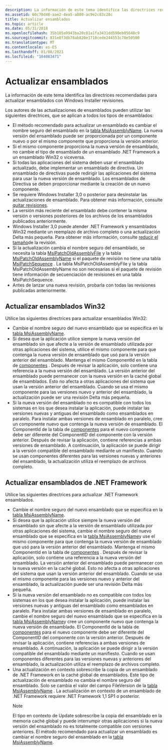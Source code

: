 ```yaml
---
description: La información de este tema identifica las directrices recomendadas para actualizar ensamblados con Windows Installer revisiones.
ms.assetid: 60c70d48-aae2-4ea5-a880-ac9e2c83c28c
title: Actualizar ensamblados
ms.topic: article
ms.date: 05/31/2018
ms.openlocfilehash: 35b185a9943ba20c81a1fa3431dd590eb05648c9
ms.sourcegitcommit: 831e8f3db78ab820e1710cede244553c70e50500
ms.translationtype: MT
ms.contentlocale: es-ES
ms.lasthandoff: 01/08/2021
ms.locfileid: "104083471"
---
```

# <a name="updating-assemblies"></a>Actualizar ensamblados

La información de este tema identifica las directrices recomendadas para actualizar ensamblados con Windows Installer revisiones.

Los autores de las actualizaciones de ensamblados pueden utilizar las siguientes directrices, que se aplican a todos los tipos de ensamblados:

-   El método recomendado para actualizar un ensamblado es cambiar el nombre seguro del ensamblado en la [tabla MsiAssemblyName](msiassemblyname-table.md). La nueva versión del ensamblado puede ser proporcionada por un componente nuevo o por el mismo componente que proporciona la versión anterior.
-   Si el mismo componente proporciona la nueva versión de ensamblado, no cambie el tipo de ensamblado de un ensamblado .NET Framework a un ensamblado Win32 o viceversa.
-   Si todas las aplicaciones del sistema deben usar el ensamblado actualizado, debe implementar un ensamblado de directiva. Un ensamblado de directivas puede redirigir las aplicaciones del sistema para usar la nueva versión de ensamblado. Los ensamblados de Directiva se deben proporcionar mediante la creación de un nuevo componente.
-   Se requiere Windows Installer 3,0 o posterior para desinstalar las actualizaciones de ensamblado. Para obtener más información, consulte [quitar revisiones](removing-patches.md).
-   La versión más reciente del ensamblado debe contener la misma versión o versiones posteriores de los archivos de los ensamblados publicados anteriormente.
-   Windows Installer 3,0 puede atender .NET Framework y ensamblados Win32 mediante un reemplazo de archivo completo o una actualización Delta más pequeña. Para obtener más información, consulte [reducir el tamaño](reducing-patch-size.md)de la revisión.
-   Si la actualización cambia el nombre seguro del ensamblado, se necesita la tabla [MsiPatchOldAssemblyFile](msipatcholdassemblyfile-table.md) y la tabla [MsiPatchOldAssemblyName](msipatcholdassemblyname-table.md) si el paquete de revisión no tiene una tabla [MsiPatchSequence](msipatchsequence-table.md) . La tabla MsiPatchOldAssemblyFile y la tabla MsiPatchOldAssemblyName no son necesarias si el paquete de revisión tiene información de secuenciación de revisiones en una tabla MsiPatchSequence.
-   Antes de lanzar una nueva revisión, probarla con todas las revisiones publicadas anteriormente.

## <a name="updating-win32-assemblies"></a>Actualizar ensamblados Win32

Utilice las siguientes directrices para actualizar ensamblados Win32:

-   Cambie el nombre seguro del nuevo ensamblado que se especifica en la [tabla MsiAssemblyName](msiassemblyname-table.md).
-   Si desea que la aplicación utilice siempre la nueva versión del ensamblado sin que afecte a la versión de ensamblado utilizada por otras aplicaciones del sistema, utilice el mismo componente para que contenga la nueva versión de ensamblado que usó para la versión anterior del ensamblado. Mantenga el mismo ComponentId en la tabla de [componentes](component-table.md) . Después de revisar la aplicación, solo contiene una referencia a la nueva versión del ensamblado. La versión anterior del ensamblado puede permanecer con la nueva versión en la caché global de ensamblados. Esto no afecta a otras aplicaciones del sistema que usan la versión anterior del ensamblado. Cuando se usa el mismo componente para las versiones nuevo y anterior del ensamblado, la actualización puede ser una revisión Delta más pequeña.
-   Si la nueva versión del ensamblado no es compatible con todos los sistemas en los que desea instalar la aplicación, puede instalar las versiones nuevas y antiguas del ensamblado como ensamblados en paralelo. Para instalar ambas versiones de ensamblado en paralelo, cree un componente nuevo que contenga la nueva versión de ensamblado. El ComponentId de la tabla de [componentes](component-table.md) para el nuevo componente debe ser diferente del ComponentID del componente con la versión anterior. Después de revisar la aplicación, contiene referencias a ambas versiones de ensamblado. A continuación, la aplicación se puede dirigir a la versión compatible del ensamblado mediante un manifiesto. Cuando se usan componentes diferentes para las versiones nuevas y anteriores del ensamblado, la actualización utiliza el reemplazo de archivos completo.

## <a name="updating-net-framework-assemblies"></a>Actualizar ensamblados de .NET Framework

Utilice las siguientes directrices para actualizar .NET Framework ensamblados.

-   Cambie el nombre seguro del nuevo ensamblado que se especifica en la [tabla MsiAssemblyName](msiassemblyname-table.md).
-   Si desea que la aplicación utilice siempre la nueva versión del ensamblado sin que afecte a la versión de ensamblado utilizada por otras aplicaciones del sistema, cambie el nombre seguro del nuevo ensamblado que se especifica en la [tabla MsiAssemblyName](msiassemblyname-table.md)y use el mismo componente para que contenga la nueva versión de ensamblado que usó para la versión anterior del ensamblado. Mantenga el mismo ComponentId en la tabla de [componentes](component-table.md) . Después de revisar la aplicación, solo contiene una referencia a la nueva versión del ensamblado. La versión anterior del ensamblado puede permanecer con la nueva versión en la caché global. Esto no afecta a otras aplicaciones del sistema que usan la versión anterior del ensamblado. Cuando se usa el mismo componente para las versiones nuevo y anterior del ensamblado, la actualización puede ser una revisión Delta más pequeña.
-   Si la nueva versión del ensamblado no es compatible con todos los sistemas en los que desea instalar la aplicación, puede instalar las versiones nuevas y antiguas del ensamblado como ensamblados en paralelo. Para instalar ambas versiones de ensamblado en paralelo, cambie el nombre seguro del nuevo ensamblado que se especifica en la [tabla MsiAssemblyName](msiassemblyname-table.md)y cree un componente nuevo que contenga la nueva versión de ensamblado. El ComponentId de la tabla de [componentes](component-table.md) para el nuevo componente debe ser diferente del ComponentID del componente con la versión anterior. Después de revisar la aplicación, contiene referencias a ambas versiones de ensamblado. A continuación, la aplicación se puede dirigir a la versión compatible del ensamblado mediante un manifiesto. Cuando se usan componentes diferentes para las versiones nuevas y anteriores del ensamblado, la actualización utiliza el reemplazo de archivos completo.
-   Una actualización en contexto sobrescribe la copia de un ensamblado de .NET Framework en la caché global de ensamblados. Este tipo de actualización de ensamblado no cambia el nombre seguro del ensamblado. Solo se cambia el valor del campo FileVersion de la [tabla MsiAssemblyName](msiassemblyname-table.md) . La actualización en contexto de un ensamblado de .NET Framework requiere .NET Framework 1,1 SP1 o posterior.
    > [!Note]  
    > El tipo en contexto de Update sobrescribe la copia del ensamblado en la memoria caché global y puede interrumpir otras aplicaciones si la nueva versión del ensamblado no es totalmente compatible con versiones anteriores. El método recomendado para actualizar un ensamblado es cambiar el nombre seguro del ensamblado en la [tabla MsiAssemblyName](msiassemblyname-table.md).

     

 

 



